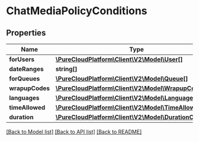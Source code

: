 # ChatMediaPolicyConditions

## Properties
Name | Type | Description | Notes
------------ | ------------- | ------------- | -------------
**forUsers** | [**\PureCloudPlatform\Client\V2\Model\User[]**](User.md) |  | [optional] 
**dateRanges** | **string[]** |  | [optional] 
**forQueues** | [**\PureCloudPlatform\Client\V2\Model\Queue[]**](Queue.md) |  | [optional] 
**wrapupCodes** | [**\PureCloudPlatform\Client\V2\Model\WrapupCode[]**](WrapupCode.md) |  | [optional] 
**languages** | [**\PureCloudPlatform\Client\V2\Model\Language[]**](Language.md) |  | [optional] 
**timeAllowed** | [**\PureCloudPlatform\Client\V2\Model\TimeAllowed**](TimeAllowed.md) |  | [optional] 
**duration** | [**\PureCloudPlatform\Client\V2\Model\DurationCondition**](DurationCondition.md) |  | [optional] 

[[Back to Model list]](../README.md#documentation-for-models) [[Back to API list]](../README.md#documentation-for-api-endpoints) [[Back to README]](../README.md)


